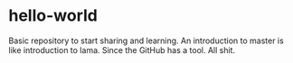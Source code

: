 # hello-world
Basic repository to start sharing and learning.
An introduction to master is like introduction to lama. Since the GitHub has a tool. All shit.
